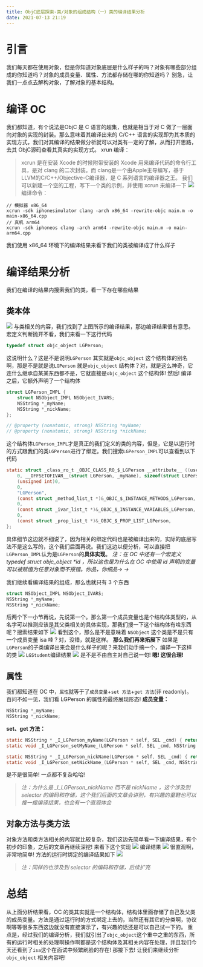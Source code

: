 ```yaml
---
title: ObjC底层探索-类/对象的组成结构（一）类的编译结果分析
date: 2021-07-13 21:19
---
```

# 引言
我们每天都在使用对象，但是你知道对象底层是什么样子的吗？对象有哪些部分组成的你知道吗？对象的成员变量、属性、方法都存储在哪的你知道吗？
别急，让我们一点点去解构对象，了解对象的基本结构。

# 编译 OC
我们都知道，有个说法是ObjC 是 C 语言的超集，也就是相当于对 C 做了一层面向对象的实现的封装。那么意味着其编译出来的 C/C++ 语言的实现即为其本质的实现方式，我们对其编译的结果做分析就可以对类有一定的了解，从而打开思路，去其 ObjC源码查看其真实的实现方式。
xrun 编译：
>  xcrun 是在安装 Xcode 的时候附带安装的 Xcode 用来编译代码的命令行工具，是对 clang 的二次封装。而 clang是一个由Apple主导编写，基于LLVM的C/C++/Objective-C编译器，是 C 系列语言的编译器之王。
我们可以新建一个空的工程，写下一个类的示例，并使用 xcrun 来编译一下
![](./_image/2021-07-13/2021-07-13-22-03-57@2x.png)
编译命令：
```shell
// 模拟器 x86_64
xcrun -sdk iphonesimulator clang -arch x86_64 -rewrite-objc main.m -o main-x86_64.cpp
// 真机 arm64
xcrun -sdk iphoneos clang -arch arm64 -rewrite-objc main.m -o main-arm64.cpp 
```
我们使用 x86_64 环境下的编译结果来看下我们的类被编译成了什么样子
# 编译结果分析
我们在编译的结果内搜索我们的类，看一下存在哪些结果
## 类本体
![](./_image/2021-07-13/2021-07-13-22-09-06@2x.png)
与类相关的内容，我们找到了上图所示的编译结果，那边编译结果很有意思。宏定义判断抛开不看，我们来看一下这行代码
```C
typedef struct objc_object LGPerson;
```
这说明什么？这是不是说明`LGPerson`  其实就是`objc_object` 这个结构体的别名啊，那是不是就是说`LGPerson` 就是`objc_object` 结构体？对，就是这么神奇，它连什么继承自某某东西都不是，它就直接是`objc_object` 这个结构体!
然后!
编译之后，它额外声明了一个结构体
```C
struct LGPerson_IMPL {
	struct NSObject_IMPL NSObject_IVARS;
	NSString *_myName;
	NSString *_nickName;
};

// @property (nonatomic, strong) NSString *myName;
// @property (nonatomic, strong) NSString *nickName;
```
这个结构体`LGPerson_IMPL`才是真正的我们定义的类的内容，但是，它是以运行时的方式跟我们的类`LGPerson`进行了绑定。我们搜索`LGPerson_IMPL`可以查看到以下代码
```C
static struct _class_ro_t _OBJC_CLASS_RO_$_LGPerson __attribute__ ((used, section ("__DATA,__objc_const"))) = {
	0, __OFFSETOFIVAR__(struct LGPerson, _myName), sizeof(struct LGPerson_IMPL), 
	(unsigned int)0, 
	0, 
	"LGPerson",
	(const struct _method_list_t *)&_OBJC_$_INSTANCE_METHODS_LGPerson,
	0, 
	(const struct _ivar_list_t *)&_OBJC_$_INSTANCE_VARIABLES_LGPerson,
	0, 
	(const struct _prop_list_t *)&_OBJC_$_PROP_LIST_LGPerson,
};
```
具体细节这边就不细说了，因为相关的绑定代码也是被编译出来的，实际的底层写法不是这么写的，这个我们后面再说。我们这边以便分析，可以直接把`LGPerson_IMPL`认为是`LGPerson`的**具体实现**。
*注：在 OC 中还有一个宏定义 typedef struct objc_object \*id ，所以这也是为什么在 OC 中使用 id 声明的变量可以被赋值为任意对象而不报错。你品，你细品→ →*

我们继续看编译结果的组成，那么也就只有 3 个东西
```C
struct NSObject_IMPL NSObject_IVARS;
NSString *_myName;
NSString *_nickName;
```
后两个下一小节再说，先说第一个。那么第一个成员变量也是个结构体类型的，从名字可以推测应该是其父类相关的具体实现，那我们搜一下这个结构体有啥东西呢？搜索结果如下
![](./_image/2021-07-13/2021-07-13-22-35-07@2x.png)
看到这个，那么是不是意味着 `NSObject` 这个类是不是只有一个成员变量 isa 哇？对，没错，就是这样。
**那么我们再来拓展下**
如果是`LGPerson`的子类编译出来会是什么样子的呢？来我们动手搞一个，编译一下这样的类
![](./_image/2021-07-13/2021-07-13-22-41-25@2x.png)
`LGStudent`编译结果
![](./_image/2021-07-13/2021-07-13-22-42-42@2x.png)
是不是不由自主对自己说一句! **嗯! 这很合理!**

## 属性
我们都知道在 OC 中，`属性`就等于了`成员变量`+`set 方法`+`get 方法`(非 readonly)。百问不如一见，我们看 LGPerson 的属性的最终展现形态!
**成员变量：**
```C
NSString *_myName;
NSString *_nickName;
```
**set、get 方法：**
```C
static NSString * _I_LGPerson_myName(LGPerson * self, SEL _cmd) { return (*(NSString **)((char *)self + OBJC_IVAR_$_LGPerson$_myName)); }
static void _I_LGPerson_setMyName_(LGPerson * self, SEL _cmd, NSString *myName) { (*(NSString **)((char *)self + OBJC_IVAR_$_LGPerson$_myName)) = myName; }

static NSString * _I_LGPerson_nickName(LGPerson * self, SEL _cmd) { return (*(NSString **)((char *)self + OBJC_IVAR_$_LGPerson$_nickName)); }
static void _I_LGPerson_setNickName_(LGPerson * self, SEL _cmd, NSString *nickName) { (*(NSString **)((char *)self + OBJC_IVAR_$_LGPerson$_nickName)) = nickName; }
```
是不是很简单! 一点都不复杂哈哈!
>*注：为什么是 _I_LGPerson_nickName 而不是 nickName ，这个涉及到 selector 的编码和存储，这个我们后面的文章会讲到，有兴趣的童鞋也可以搜一搜编译结果，也会有一个直观体会*

## 对象方法与类方法
对象方法和类方法相关的内容就比较复杂，我们这边先简单看一下编译结果，有个初步的印象，之后的文章再继续深挖!
来看下这个实现
![](./_image/2021-07-13/2021-07-13-23-10-11@2x.png)
编译结果
![](./_image/2021-07-13/2021-07-13-23-11-27@2x.png)
很直观啊，非常地简单!
方法的运行时绑定的编译结果如下
![](./_image/2021-07-13/2021-07-13-23-24-00@2x.png)
>*注：同样的也涉及到 selector 的编码和存储，后续扩充*
# 总结
从上面分析结果看，OC 的类其实就是一个结构体，结构体里面存储了自己及父类的成员变量。方法是通过运行时的方式绑定上去的，当然还有其它的分类啊，协议啊等等很多东西这边就没有直接演示了，有兴趣的话还是可以自己试一下的。
重点是，经过我们的编译分析，我们就引出了`objc_object`这个重中之重的东西，所有的运行时相关的处理啊操作啊都是这个结构体及其相关内容在处理，并且我们今天还看到了`isa`这个在面试中频繁刷脸的存在!
那接下去! 让我们来继续分析 `objc_object` 相关内容吧!